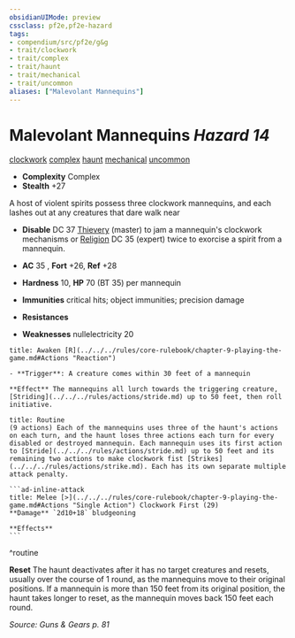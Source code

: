 ```yaml
---
obsidianUIMode: preview
cssclass: pf2e,pf2e-hazard
tags:
- compendium/src/pf2e/g&g
- trait/clockwork
- trait/complex
- trait/haunt
- trait/mechanical
- trait/uncommon
aliases: ["Malevolant Mannequins"]
---
```

# Malevolant Mannequins *Hazard 14*  
[clockwork](../../../rules/traits/clockwork-g-g.md)  [complex](../../../rules/traits/complex.md)  [haunt](../../../rules/traits/haunt.md)  [mechanical](../../../rules/traits/mechanical.md)  [uncommon](../../../rules/traits/uncommon.md)  

- **Complexity** Complex
- **Stealth** +27  

A host of violent spirits possess three clockwork mannequins, and each lashes out at any creatures that dare walk near

- **Disable** DC 37 [Thievery](../../skills.md#Thievery) (master) to jam a mannequin's clockwork mechanisms or [Religion](../../skills.md#Religion) DC 35 (expert) twice to exorcise a spirit from a mannequin.  

- **AC** 35 , **Fort** +26, **Ref** +28
- **Hardness** 10, **HP** 70 (BT 35) per mannequin
- **Immunities** critical hits; object immunities; precision damage
- **Resistances** 
- **Weaknesses** nullelectricity 20
     
```ad-embed-ability
title: Awaken [R](../../../rules/core-rulebook/chapter-9-playing-the-game.md#Actions "Reaction")

- **Trigger**: A creature comes within 30 feet of a mannequin

**Effect** The mannequins all lurch towards the triggering creature, [Striding](../../../rules/actions/stride.md) up to 50 feet, then roll initiative.
```

````ad-pf2-summary
title: Routine
(9 actions) Each of the mannequins uses three of the haunt's actions on each turn, and the haunt loses three actions each turn for every disabled or destroyed mannequin. Each mannequin uses its first action to [Stride](../../../rules/actions/stride.md) up to 50 feet and its remaining two actions to make clockwork fist [Strikes](../../../rules/actions/strike.md). Each has its own separate multiple attack penalty.

```ad-inline-attack
title: Melee [>](../../../rules/core-rulebook/chapter-9-playing-the-game.md#Actions "Single Action") Clockwork First (29)
**Damage** `2d10+18` bludgeoning 
 
**Effects**
```
````
^routine

**Reset** The haunt deactivates after it has no target creatures and resets, usually over the course of 1 round, as the mannequins move to their original positions. If a mannequin is more than 150 feet from its original position, the haunt takes longer to reset, as the mannequin moves back 150 feet each round.  

*Source: Guns & Gears p. 81*
